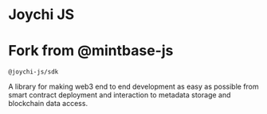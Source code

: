 # Joychi JS
# Fork from @mintbase-js



`@joychi-js/sdk`

A library for making web3 end to end development as easy as possible from smart contract deployment and interaction to metadata storage and blockchain data access.

